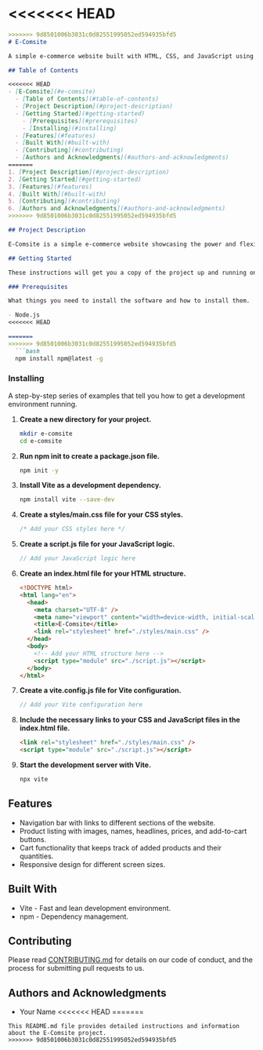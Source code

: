 <<<<<<< HEAD
=======
```markdown
>>>>>>> 9d8501006b3031c0d82551995052ed594935bfd5
# E-Comsite

A simple e-commerce website built with HTML, CSS, and JavaScript using Vite. The website features a product listing, add-to-cart functionality, and a responsive design for different screen sizes.

## Table of Contents

<<<<<<< HEAD
- [E-Comsite](#e-comsite)
  - [Table of Contents](#table-of-contents)
  - [Project Description](#project-description)
  - [Getting Started](#getting-started)
    - [Prerequisites](#prerequisites)
    - [Installing](#installing)
  - [Features](#features)
  - [Built With](#built-with)
  - [Contributing](#contributing)
  - [Authors and Acknowledgments](#authors-and-acknowledgments)
=======
1. [Project Description](#project-description)
2. [Getting Started](#getting-started)
3. [Features](#features)
4. [Built With](#built-with)
5. [Contributing](#contributing)
6. [Authors and Acknowledgments](#authors-and-acknowledgments)
>>>>>>> 9d8501006b3031c0d82551995052ed594935bfd5

## Project Description

E-Comsite is a simple e-commerce website showcasing the power and flexibility of modern web technologies. It's built using HTML, CSS, and JavaScript, and utilizes Vite as the development environment. The website features a product listing, add-to-cart functionality, and a responsive design for different screen sizes.

## Getting Started

These instructions will get you a copy of the project up and running on your local machine for development and testing purposes.

### Prerequisites

What things you need to install the software and how to install them.

- Node.js
<<<<<<< HEAD

=======
>>>>>>> 9d8501006b3031c0d82551995052ed594935bfd5
  ```bash
  npm install npm@latest -g
  ```

### Installing

A step-by-step series of examples that tell you how to get a development environment running.

1. **Create a new directory for your project.**

   ```bash
   mkdir e-comsite
   cd e-comsite
   ```

2. **Run npm init to create a package.json file.**

   ```bash
   npm init -y
   ```

3. **Install Vite as a development dependency.**

   ```bash
   npm install vite --save-dev
   ```

4. **Create a styles/main.css file for your CSS styles.**

   ```css
   /* Add your CSS styles here */
   ```

5. **Create a script.js file for your JavaScript logic.**

   ```javascript
   // Add your JavaScript logic here
   ```

6. **Create an index.html file for your HTML structure.**

   ```html
   <!DOCTYPE html>
   <html lang="en">
     <head>
       <meta charset="UTF-8" />
       <meta name="viewport" content="width=device-width, initial-scale=1.0" />
       <title>E-Comsite</title>
       <link rel="stylesheet" href="./styles/main.css" />
     </head>
     <body>
       <!-- Add your HTML structure here -->
       <script type="module" src="./script.js"></script>
     </body>
   </html>
   ```

7. **Create a vite.config.js file for Vite configuration.**

   ```javascript
   // Add your Vite configuration here
   ```

8. **Include the necessary links to your CSS and JavaScript files in the index.html file.**

   ```html
   <link rel="stylesheet" href="./styles/main.css" />
   <script type="module" src="./script.js"></script>
   ```

9. **Start the development server with Vite.**

   ```bash
   npx vite
   ```

## Features

- Navigation bar with links to different sections of the website.
- Product listing with images, names, headlines, prices, and add-to-cart buttons.
- Cart functionality that keeps track of added products and their quantities.
- Responsive design for different screen sizes.

## Built With

- Vite - Fast and lean development environment.
- npm - Dependency management.

## Contributing

Please read [CONTRIBUTING.md](CONTRIBUTING.md) for details on our code of conduct, and the process for submitting pull requests to us.

## Authors and Acknowledgments

- Your Name
<<<<<<< HEAD
=======
```
This README.md file provides detailed instructions and information about the E-Comsite project.
>>>>>>> 9d8501006b3031c0d82551995052ed594935bfd5
